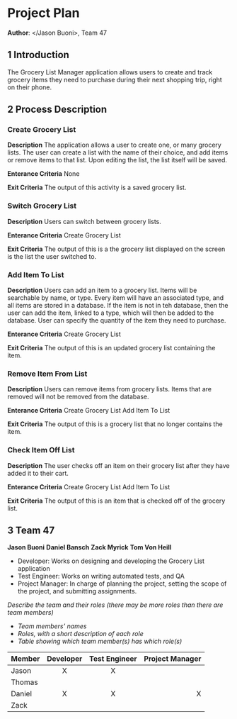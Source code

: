 # Project Plan
**Author**: </Jason Buoni>, Team 47

## 1 Introduction

The Grocery List Manager application allows users to create and track grocery items they need to purchase during their next shopping trip, right on their phone. 

## 2 Process Description

### Create Grocery List
**Description**
The application allows a user to create one, or many grocery lists. The user can create a list with the name of their choice, and add items or remove items to that list.
Upon editing the list, the list itself will be saved. 

**Enterance Criteria**
None

**Exit Criteria**
The output of this activity is a saved grocery list.

### Switch Grocery List
**Description**
Users can switch between grocery lists. 

**Enterance Criteria**
Create Grocery List

**Exit Criteria**
The output of this is a the grocery list displayed on the screen is the list the user switched to. 

### Add Item To List
**Description**
Users can add an item to a grocery list. Items will be searchable by name, or type. Every item will have an associated type, and all items are stored in a database. 
If the item is not in teh database, then the user can add the item, linked to a type, which will then be added to the database. User can specify the quantity of the item they 
need to purchase. 

**Enterance Criteria**
Create Grocery List

**Exit Criteria**
The output of this is an updated grocery list containing the item.

### Remove Item From List
**Description**
Users can remove items from grocery lists. Items that are removed will not be removed from the database. 

**Enterance Criteria**
Create Grocery List
Add Item To List

**Exit Criteria**
The output of this is a grocery list that no longer contains the item. 

### Check Item Off List
**Description**
The user checks off an item on their grocery list after they have added it to their cart. 

**Enterance Criteria**
Create Grocery List
Add Item To List

**Exit Criteria**
The output of this is an item that is checked off of the grocery list. 

## 3 Team 47

**Jason Buoni**
**Daniel Bansch**
**Zack Myrick**
**Tom Von Heill**
- Developer: Works on designing and developing the Grocery List application
- Test Engineer: Works on writing automated tests, and QA
- Project Manager:  In charge of planning the project, setting the scope of the project, and submitting assignments.

*Describe the team and their roles (there may be more roles than there are team members)*

- *Team members' names*
- *Roles, with a short description of each role*
- *Table showing which team member(s) has which role(s)*


| Member   | Developer     |  Test Engineer | Project Manager |
|----------|:-------------:|:--------------:|----------------:|
| Jason    |      X        |       X        |                 |
| Thomas   |               |                |                 |
| Daniel   |      X        |       X        |        X       |
| Zack     |               |                |                 |


